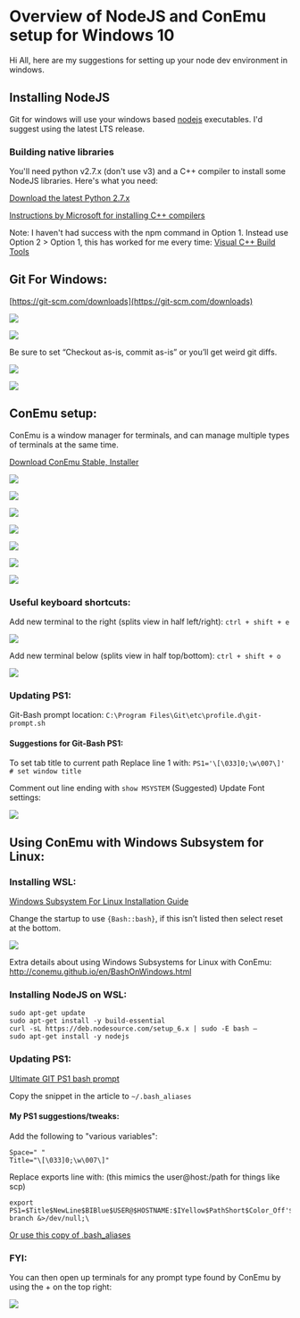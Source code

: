 # Overview of NodeJS and ConEmu setup for Windows 10

Hi All, here are my suggestions for setting up your node dev environment in windows.

## Installing NodeJS

Git for windows will use your windows based [nodejs](https://nodejs.org/en/) executables. I'd suggest using the latest LTS release.

### Building native libraries

You'll need python v2.7.x (don't use v3) and a C++ compiler to install some NodeJS libraries. Here's what you need:

[Download the latest Python 2.7.x](https://www.python.org/downloads/)

[Instructions by Microsoft for installing C++ compilers](https://github.com/Microsoft/nodejs-guidelines/blob/master/windows-environment.md#compiling-native-addon-modules)

Note: I haven't had success with the npm command in Option 1. Instead use Option 2 > Option 1, this has worked for me every time: [Visual C++ Build Tools](http://go.microsoft.com/fwlink/?LinkId=691126)

## Git For Windows:

[https://git-scm.com/downloads](https://git-scm.com/downloads)

![](git-bash-1.png)

![](git-bash-2.png)

Be sure to set “Checkout as-is, commit as-is” or you’ll get weird git diffs.

![](git-bash-3.png)

![](git-bash-4.png)

## ConEmu setup:
ConEmu is a window manager for terminals, and can manage multiple types of terminals at the same time.

[Download ConEmu Stable, Installer](https://conemu.github.io/)

![](conemu-1.png)

![](conemu-2.png)

![](conemu-3.png)

![](conemu-4.png)

![](conemu-5.png)

![](conemu-6.png)

![](conemu-7.png)


### Useful keyboard shortcuts:
Add new terminal to the right (splits view in half left/right): `ctrl + shift + e`

![](conemu-split-horizontal.png)

Add new terminal below (splits view in half top/bottom): `ctrl + shift + o`

![](conemu-split-vertical.png)

### Updating PS1:

Git-Bash prompt location: `C:\Program Files\Git\etc\profile.d\git-prompt.sh`

#### Suggestions for Git-Bash PS1:

To set tab title to current path Replace line 1 with: `PS1='\[\033]0;\w\007\]' # set window title`

Comment out line ending with `show MSYSTEM`
(Suggested) Update Font settings:

![](conemu-8.png)

## Using ConEmu with Windows Subsystem for Linux:

### Installing WSL:
[Windows Subsystem For Linux Installation Guide](https://msdn.microsoft.com/en-us/commandline/wsl/install_guide)

Change the startup to use `{Bash::bash}`, if this isn’t listed then select reset at the bottom.

![](conemu-9.png)

Extra details about using Windows Subsystems for Linux with ConEmu:
http://conemu.github.io/en/BashOnWindows.html


### Installing NodeJS on WSL:

```
sudo apt-get update
sudo apt-get install -y build-essential
curl -sL https://deb.nodesource.com/setup_6.x | sudo -E bash –
sudo apt-get install -y nodejs
```

### Updating PS1:

[Ultimate GIT PS1 bash prompt](http://mediadoneright.com/content/ultimate-git-ps1-bash-prompt)

Copy the snippet in the article to `~/.bash_aliases`

#### My PS1 suggestions/tweaks:

Add the following to "various variables":

```
Space=" "
Title="\[\033]0;\w\007\]"
```

Replace exports line with: (this mimics the user@host:/path for things like scp)

```
export PS1=$Title$NewLine$BIBlue$USER@$HOSTNAME:$IYellow$PathShort$Color_Off'$(git branch &>/dev/null;\
```

[Or use this copy of .bash_aliases](.bash_aliases)

### FYI:
You can then open up terminals for any prompt type found by ConEmu by using the + on the top right:

![](conemu-10.png)
